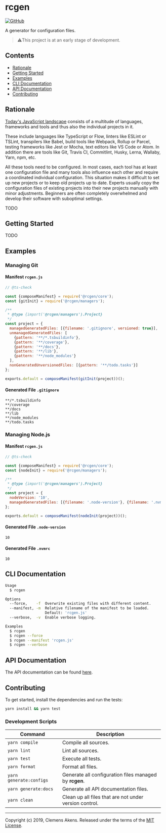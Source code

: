 # rcgen

[![GitHub][github-badge]][github]

A generator for configuration files.

> ⚠️This project is at an early stage of development.

## Contents

- [Rationale](#rationale)
- [Getting Started](#getting-started)
- [Examples](#examples)
- [CLI Documentation](#cli-documentation)
- [API Documentation](#api-documentation)
- [Contributing](#contributing)

## Rationale

[Today's JavaScript landscape][stateofjs] consists of a multitude of languages,
frameworks and tools and thus also the individual projects in it.

These include languages like TypeScript or Flow, linters like ESLint or TSLint,
transpilers like Babel, build tools like Webpack, Rollup or Parcel, testing
frameworks like Jest or Mocha, text editors like VS Code or Atom. In addition
there are tools like Git, Travis CI, Commitlint, Husky, Lerna, Wallaby, Yarn,
npm, etc.

All these tools need to be configured. In most cases, each tool has at least one
configuration file and many tools also influence each other and require a
coordinated individual configuration. This situation makes it difficult to set
up new projects or to keep old projects up to date. Experts usually copy the
configuration files of existing projects into their new projects manually with
minor adjustments. Beginners are often completely overwhelmed and develop their
software with suboptimal settings.

TODO

## Getting Started

TODO

## Examples

### Managing Git

#### Manifest `rcgen.js`

```js
// @ts-check

const {composeManifest} = require('@rcgen/core');
const {gitInit} = require('@rcgen/managers');

/**
 * @type {import('@rcgen/managers').Project}
 */
const project = {
  managedGeneratedFiles: [{filename: '.gitignore', versioned: true}],
  unmanagedGeneratedFiles: [
    {pattern: '**/*.tsbuildinfo'},
    {pattern: '**/coverage'},
    {pattern: '**/docs'},
    {pattern: '**/lib'},
    {pattern: '**/node_modules'}
  ],
  nonGeneratedUnversionedFiles: [{pattern: '**/todo.tasks'}]
};

exports.default = composeManifest(gitInit(project))();
```

#### Generated File `.gitignore`

```
**/*.tsbuildinfo
**/coverage
**/docs
**/lib
**/node_modules
**/todo.tasks
```

### Managing Node.js

#### Manifest `rcgen.js`

```js
// @ts-check

const {composeManifest} = require('@rcgen/core');
const {nodeInit} = require('@rcgen/managers');

/**
 * @type {import('@rcgen/managers').Project}
 */
const project = {
  nodeVersion: '10',
  managedGeneratedFiles: [{filename: '.node-version'}, {filename: '.nvmrc'}]
};

exports.default = composeManifest(nodeInit(project))();
```

#### Generated File `.node-version`

```
10
```

#### Generated File `.nvmrc`

```
10
```

## CLI Documentation

```sh
Usage
  $ rcgen

Options
  --force,    -f  Overwrite existing files with different content.
  --manifest, -m  Relative filename of the manifest to be loaded.
                  Default: 'rcgen.js'
  --verbose,  -v  Enable verbose logging.

Examples
  $ rcgen
  $ rcgen --force
  $ rcgen --manifest 'rcgen.js'
  $ rcgen --verbose
```

## API Documentation

The API documentation can be found [here][website].

## Contributing

To get started, install the dependencies and run the tests:

```sh
yarn install && yarn test
```

### Development Scripts

| Command                 | Description                                            |
| ----------------------- | ------------------------------------------------------ |
| `yarn compile`          | Compile all sources.                                   |
| `yarn lint`             | Lint all sources.                                      |
| `yarn test`             | Execute all tests.                                     |
| `yarn format`           | Format all files.                                      |
| `yarn generate:configs` | Generate all configuration files managed by **rcgen**. |
| `yarn generate:docs`    | Generate all API documentation files.                  |
| `yarn clean`            | Clean up all files that are not under version control. |

---

Copyright (c) 2019, Clemens Akens. Released under the terms of the [MIT
License][license].

[github]: https://github.com/clebert/rcgen
[github-badge]: https://img.shields.io/badge/GitHub-rcgen-blue.svg?logo=github
[license]: https://github.com/clebert/rcgen/blob/master/LICENSE
[stateofjs]: https://2018.stateofjs.com
[website]: https://rcgen.io
